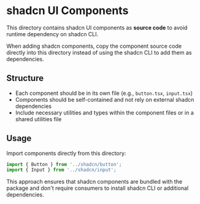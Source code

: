 # shadcn UI Components

This directory contains shadcn UI components as **source code** to avoid runtime dependency on shadcn CLI.

When adding shadcn components, copy the component source code directly into this directory instead of using the shadcn CLI to add them as dependencies.

## Structure

- Each component should be in its own file (e.g., `button.tsx`, `input.tsx`)
- Components should be self-contained and not rely on external shadcn dependencies
- Include necessary utilities and types within the component files or in a shared utilities file

## Usage

Import components directly from this directory:
```typescript
import { Button } from '../shadcn/button';
import { Input } from '../shadcn/input';
```

This approach ensures that shadcn components are bundled with the package and don't require consumers to install shadcn CLI or additional dependencies.
